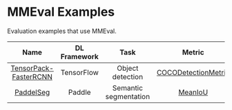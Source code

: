 # MMEval Examples

Evaluation examples that use MMEval.

|                  Name                  | DL Framework |         Task          |                           Metric                           | Distributed Evaluation |
| :------------------------------------: | :----------: | :-------------------: | :--------------------------------------------------------: | :--------------------: |
| [TensorPack-FasterRCNN](./tensorpack/) |  TensorFlow  |   Object detection    | [COCODetectionMetric](../mmeval/metrics/coco_detection.py) |           ✔            |
|       [PaddelSeg](./paddleseg/)        |    Paddle    | Semantic segmentation |          [MeanIoU](../mmeval/metrics/mean_iou.py)          |           ✔            |
